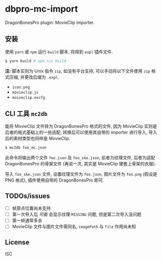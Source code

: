 # dbpro-mc-import

DragonBonesPro plugin: MovieClip importer.

## 安装

使用 `yarn` 或 `npm` 运行 `build` 脚本, 将得到 `expl` 插件文件.

```bash
$ yarn build # npm run build
```

**注:** 脚本实则为 Unix 指令 `zip`, 如没有平台支持, 可以手动将以下文件使用 `zip`
格式压缩, 并更改后缀为 `.expl`.

* `icon.png`
* `movieclip.js`
* `moiveclip.excfg`

## CLI 工具 `mc2db`

能将 MovieClip 文件转为 DragonBonesPro 格式的文件, 因为 MovieClip
实则是后者的格式基础上的一些适配, 转换后可以使用其自带的 importer 进行导入,
导入后的素材类型也同样是 MovieClip.

```bash
$ mc2db foo_mc.json
```

此命令将输出两个文件 `foo.json` 及 `foo_ske.json`, 前者为纹理文件, 后者为适配
DragonBonesPro 的骨架文件 (再说一次, 其实是 MovieClip 硬套上骨架的衣服).

导入 `foo_ske.json` 文件, 设置纹理文件为 `foo.json`, 图片文件为 `foo.png`
(假设是 PNG 格式), 插件使用自带的 DragonBonesPro 即可.

## TODOs/issues

* [ ] 帧原点位置尚未支持
* [ ] 第一次导入后 *可能* 会显示纹理 `MISSING` 问题, 但是第二次导入没问题
* [ ] 第一帧通常多余
* [ ] MovieClip 文件与图片文件需同名, `imagePath` 与 `file` 作用尚未知

## License

ISC
